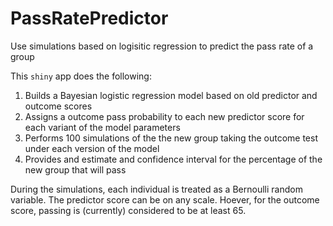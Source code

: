 # PassRatePredictor
Use simulations based on logisitic regression to predict the pass rate of a group

This `shiny` app does the following:
  1. Builds a Bayesian logistic regression model based on old predictor and outcome scores
  1. Assigns a outcome pass probability to each new predictor score for each variant of the model parameters
  1. Performs 100 simulations of the the new group taking the outcome test under each version of the model
  1. Provides and estimate and confidence interval for the percentage of the new group that will pass

During the simulations, each individual is treated as a Bernoulli random variable.
The predictor score can be on any scale.  Hoever, for the outcome score, passing is (currently) considered to be at least 65.
